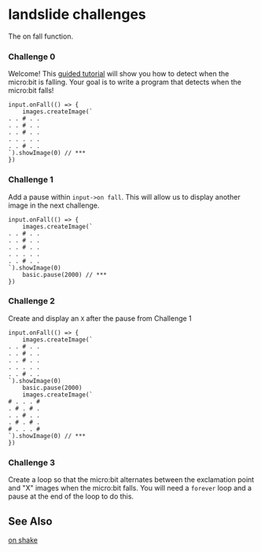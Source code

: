 # landslide challenges

The on fall function.

### Challenge 0

Welcome! This [guided tutorial](https://live.microbit.co.uk/td/lessons/on-fall/tutorial) will show you how to detect when the micro:bit is falling. Your goal is to write a program that detects when the micro:bit falls!

```
input.onFall(() => {
    images.createImage(`
. . # . .
. . # . .
. . # . .
. . . . .
. . # . .
`).showImage(0) // ***
})
```

### Challenge 1

Add a pause within `input->on fall`. This will allow us to display another image in the next challenge.

```
input.onFall(() => {
    images.createImage(`
. . # . .
. . # . .
. . # . .
. . . . .
. . # . .
`).showImage(0)
    basic.pause(2000) // ***
})
```

### Challenge 2

Create and display an `X` after the pause from Challenge 1

```
input.onFall(() => {
    images.createImage(`
. . # . .
. . # . .
. . # . .
. . . . .
. . # . .
`).showImage(0)
    basic.pause(2000)
    images.createImage(`
# . . . #
. # . # .
. . # . .
. # . # .
# . . . #
`).showImage(0) // ***
})
```

### Challenge 3

Create a loop so that the micro:bit alternates between the exclamation point and "X" images when the micro:bit falls. You will need a `forever` loop and a pause at the end of the loop to do this.

## See Also

[on shake](/reference/input/on-gesture)

